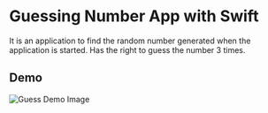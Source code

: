 # Guessing Number App with Swift
 It is an application to find the random number generated when the application is started. Has the right to guess the number 3 times.

## Demo
![Guess Demo Image](https://github.com/ferdidemircitr/guess-app/blob/main/GuessingNumbersApp/guessapp.png)
